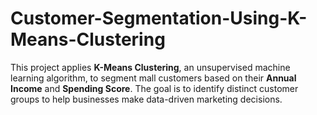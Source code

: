 # Customer-Segmentation-Using-K-Means-Clustering
This project applies **K-Means Clustering**, an unsupervised machine learning algorithm, to segment mall customers based on their **Annual Income** and **Spending Score**. The goal is to identify distinct customer groups to help businesses make data-driven marketing decisions.
